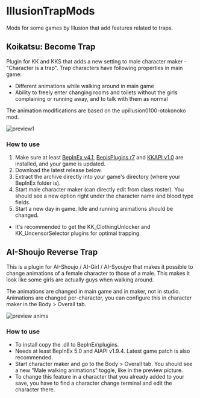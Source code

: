 # IllusionTrapMods
Mods for some games by Illusion that add features related to traps.

## Koikatsu: Become Trap
Plugin for KK and KKS that adds a new setting to male character maker - "Character is a trap". Trap characters have following properties in main game:
- Different animations while walking around in main game
- Ability to freely enter changing rooms and toilets without the girls complaining or running away, and to talk with them as normal

The animation modifications are based on the upillusion0100-otokonoko mod.

![preview1](https://user-images.githubusercontent.com/39247311/52436311-49435300-2b14-11e9-82cd-673f41834c11.png)

### How to use
1. Make sure at least [BepInEx v4.1](https://github.com/BepInEx/BepInEx), [BepisPlugins r7](https://github.com/bbepis/BepisPlugins) and [KKAPI v1.0](https://github.com/ManlyMarco/KKAPI) are installed, and your game is updated.
2. Download the latest release below.
3. Extract the archive directly into your game's directory (where your BepInEx folder is).
4. Start male character maker (can directly edit from class roster). You should see a new option right under the character name and blood type fields.
5. Start a new day in game. Idle and running animations should be changed.
- It's recommended to get the KK_ClothingUnlocker and  KK_UncensorSelector plugins for optimal trapping.

## AI-Shoujo Reverse Trap
This is a plugin for AI-Shoujo / AI-Girl / AI-Syoujyo that makes it possible to change animations of a female character to those of a male. This makes it look like some girls are actually guys when walking around.

The animations are changed in main game and in maker, not in studio. Animations are changed per-character, you can configure this in character maker in the Body > Overall tab.

![preview anims](https://user-images.githubusercontent.com/39247311/68995870-e5b03800-0892-11ea-8cde-abacdb327427.PNG)

### How to use
- To install copy the .dll to BepInEx\plugins.
- Needs at least BepInEx 5.0 and AIAPI v1.9.4. Latest game patch is also recommended.
- Start character maker and go to the Body > Overall tab. You should see a new "Male walking animations" toggle, like in the preview picture.
- To change this feature in a character that you already added to your save, you have to find a character change terminal and edit the character there.
